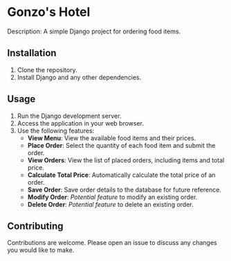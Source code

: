 # Gonzo's Hotel

Description: A simple Django project for ordering food items.

## Installation

1. Clone the repository.
2. Install Django and any other dependencies.

## Usage

1. Run the Django development server.
2. Access the application in your web browser.
3. Use the following features:
    - **View Menu**: View the available food items and their prices.
    - **Place Order**: Select the quantity of each food item and submit the order.
    - **View Orders**: View the list of placed orders, including items and total price.
    - **Calculate Total Price**: Automatically calculate the total price of an order.
    - **Save Order**: Save order details to the database for future reference.
    - **Modify Order**: *Potential feature* to modify an existing order.
    - **Delete Order**: *Potential feature* to delete an existing order.

## Contributing

Contributions are welcome. Please open an issue to discuss any changes you would like to make.

